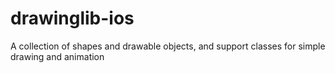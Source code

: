 drawinglib-ios
==============

A collection of shapes and drawable objects, and support classes for simple drawing and animation